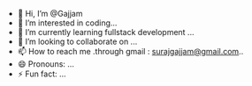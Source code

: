 - 👋 Hi, I’m @Gajjam
- 👀 I’m interested in coding...
- 🌱 I’m currently learning fullstack development ...
- 💞️ I’m looking to collaborate on ...
- 📫 How to reach me .through gmail : surajgajjam@gmail.com..
- 😄 Pronouns: ...
- ⚡ Fun fact: ...

<!---
Gajjam/Gajjam is a ✨ special ✨ repository because its `README.md` (this file) appears on your GitHub profile.
You can click the Preview link to take a look at your changes.
--->
